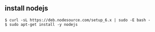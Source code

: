 ## install nodejs
```
$ curl -sL https://deb.nodesource.com/setup_6.x | sudo -E bash -
$ sudo apt-get install -y nodejs
